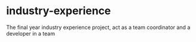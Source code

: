 # industry-experience
  The final year industry experience project, act as a team coordinator and a developer in a team
